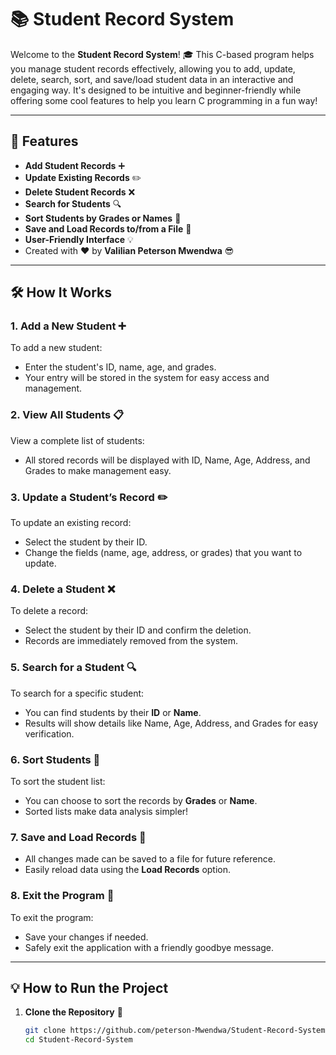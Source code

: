 # 📚 Student Record System

Welcome to the **Student Record System**! 🎓 This C-based program helps you manage student records effectively, allowing you to add, update, delete, search, sort, and save/load student data in an interactive and engaging way. It's designed to be intuitive and beginner-friendly while offering some cool features to help you learn C programming in a fun way!

---

## 🌟 Features

- **Add Student Records** ➕
- **Update Existing Records** ✏️
- **Delete Student Records** ❌
- **Search for Students** 🔍
- **Sort Students by Grades or Names** 📝
- **Save and Load Records to/from a File** 💾
- **User-Friendly Interface** 💡
- Created with ❤️ by **Valilian Peterson Mwendwa** 😎

---

## 🛠️ How It Works

### 1. Add a New Student ➕

To add a new student:
- Enter the student's ID, name, age, and grades.
- Your entry will be stored in the system for easy access and management.

### 2. View All Students 📋

View a complete list of students:
- All stored records will be displayed with ID, Name, Age, Address, and Grades to make management easy.

### 3. Update a Student’s Record ✏️

To update an existing record:
- Select the student by their ID.
- Change the fields (name, age, address, or grades) that you want to update.

### 4. Delete a Student ❌

To delete a record:
- Select the student by their ID and confirm the deletion. 
- Records are immediately removed from the system.

### 5. Search for a Student 🔍

To search for a specific student:
- You can find students by their **ID** or **Name**.
- Results will show details like Name, Age, Address, and Grades for easy verification.

### 6. Sort Students 📝

To sort the student list:
- You can choose to sort the records by **Grades** or **Name**.
- Sorted lists make data analysis simpler!

### 7. Save and Load Records 💾

- All changes made can be saved to a file for future reference.
- Easily reload data using the **Load Records** option.

### 8. Exit the Program 👋

To exit the program:
- Save your changes if needed.
- Safely exit the application with a friendly goodbye message.

---

## 💡 How to Run the Project

1. **Clone the Repository** 📂
   ```bash
   git clone https://github.com/peterson-Mwendwa/Student-Record-System.git
   cd Student-Record-System
